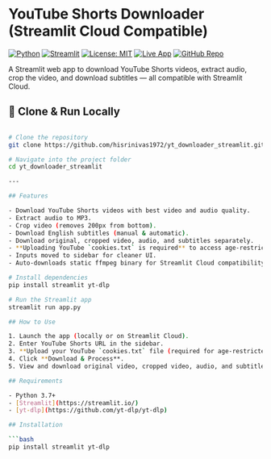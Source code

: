 # YouTube Shorts Downloader (Streamlit Cloud Compatible)

[![Python](https://img.shields.io/badge/python-3.7%2B-blue.svg)](https://www.python.org/)
[![Streamlit](https://img.shields.io/badge/built%20with-Streamlit-orange)](https://streamlit.io/)
[![License: MIT](https://img.shields.io/badge/license-MIT-green.svg)](LICENSE)
[![Live App](https://img.shields.io/badge/launch-app-success)](https://ytdownloaderapp-cetcap87fwtakddr2w2jg9.streamlit.app/)
[![GitHub Repo](https://img.shields.io/badge/view%20on-GitHub-blue)](https://github.com/hisrinivas1972/yt_downloader_streamlit)

A Streamlit web app to download YouTube Shorts videos, extract audio, crop the video, and download subtitles — all compatible with Streamlit Cloud.


## 🚀 Clone & Run Locally

```bash

# Clone the repository
git clone https://github.com/hisrinivas1972/yt_downloader_streamlit.git

# Navigate into the project folder
cd yt_downloader_streamlit

---

## Features

- Download YouTube Shorts videos with best video and audio quality.
- Extract audio to MP3.
- Crop video (removes 200px from bottom).
- Download English subtitles (manual & automatic).
- Download original, cropped video, audio, and subtitles separately.
- **Uploading YouTube `cookies.txt` is required** to access age-restricted or region-locked videos.
- Inputs moved to sidebar for cleaner UI.
- Auto-downloads static ffmpeg binary for Streamlit Cloud compatibility.

# Install dependencies
pip install streamlit yt-dlp

# Run the Streamlit app
streamlit run app.py

## How to Use

1. Launch the app (locally or on Streamlit Cloud).
2. Enter YouTube Shorts URL in the sidebar.
3. **Upload your YouTube `cookies.txt` file (required for age-restricted or region-locked videos).**
4. Click **Download & Process**.
5. View and download original video, cropped video, audio, and subtitles on the main page.

## Requirements

- Python 3.7+
- [Streamlit](https://streamlit.io/)
- [yt-dlp](https://github.com/yt-dlp/yt-dlp)

## Installation

```bash
pip install streamlit yt-dlp
